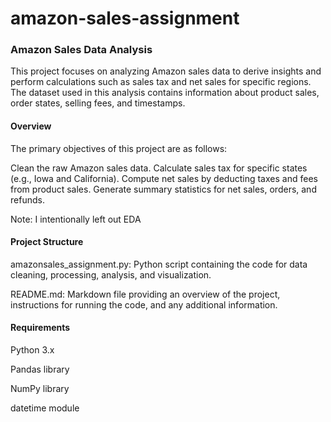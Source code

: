 # amazon-sales-assignment

### Amazon Sales Data Analysis

This project focuses on analyzing Amazon sales data to derive insights and perform calculations such as sales tax and net sales for specific regions. The dataset used in this analysis contains information about product sales, order states, selling fees, and timestamps.

#### Overview

The primary objectives of this project are as follows:

Clean the raw Amazon sales data.
Calculate sales tax for specific states (e.g., Iowa and California).
Compute net sales by deducting taxes and fees from product sales.
Generate summary statistics for net sales, orders, and refunds.

Note: I intentionally left out EDA

#### Project Structure

amazonsales_assignment.py: Python script containing the code for data cleaning, processing, analysis, and visualization.

README.md: Markdown file providing an overview of the project, instructions for running the code, and any additional information.

#### Requirements

Python 3.x

Pandas library

NumPy library

datetime module
